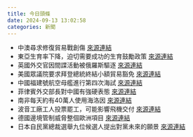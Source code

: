 ```yaml
---
title: 今日頭條
date: 2024-09-13 13:02:58
categories: 新聞            
---
```

- 中澳尋求修復貿易戰創傷 [來源連結](https://asiatimes.com/2024/09/china-australia-looking-to-heal-trade-war-wounds/)
- 東亞生育率下降，迫切需要成功的生育鼓勵政策 [來源連結](https://asiatimes.com/2024/09/the-economic-way-to-reverse-demographic-decline/)
- 英國外交官因間諜活動被俄羅斯驅逐 [來源連結](https://www.theguardian.com/world/2024/sep/13/russia-revokes-accreditation-british-diplomats-spying)
- 美國眾議院要求拜登總統終結小額貿易豁免 [來源連結](https://asiatimes.com/2024/09/us-seeks-to-slam-shut-shein-temu-trade-loophole/)
- 中國福建號航空母艦進行第四次海試 [來源連結](https://asiatimes.com/2024/09/fujian-carrier-launch-tech-catapults-chinas-naval-power/)
- 菲律賓外交部長對中國有強硬表態 [來源連結](https://asiatimes.com/2024/09/never-give-in-philippine-top-diplomat-has-choice-words-for-china/)
- 南非每天約有40萬人使用海洛因 [來源連結](https://www.theguardian.com/global-development/2024/sep/13/heroin-hustle-drug-crisis-project-helping-south-african-addicts)
- 波音工廠工人投票罷工，可能影響飛機交付 [來源連結](https://www.theguardian.com/business/live/2024/sep/13/boeing-factory-workers-vote-to-strike-threatening-aircraft-deliveries-gold-hits-record-high-business-live)
- 德國邊境管制威脅整個歐洲項目 [來源連結](https://www.theguardian.com/commentisfree/2024/sep/13/germanys-border-clampdown-threatens-the-entire-european-project)
- 日本自民黨總裁選舉九位候選人提出對黨未來的願景 [來源連結](https://www.japantimes.co.jp/news/2024/09/13/japan/politics/ldp-first-presser-political-reform-economy/)



